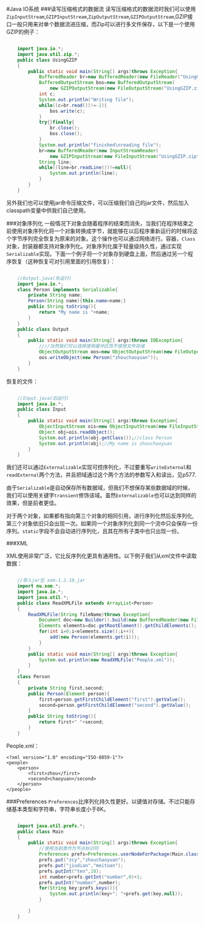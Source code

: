 #Java IO系统
###读写压缩格式的数据流
读写压缩格式的数据流时我们可以使用`ZipInputStream`,`GZIPInputStream`,`ZipOutputStream`,`GZIPOutputStream`,GZIP接口一般只用来对单个数据流进压缩，而Zip可以进行多文件保存，以下是一个使用GZIP的例子：

```java

    import java.io.*;
    import java.util.zip.*;
    public class UsingGZIP
    {
    	public static void main(String[] args)throws Exception{
    		BufferedReader br=new BufferedReader(new FileReader("UsingGZIP.java"));
    		BufferedOutputStream bos=new BufferedOutputStream(
    			new GZIPOutputStream(new FileOutputStream("UsingGZIP.zip")));
    		int c;
    		System.out.println("Writing file");
    		while((c=br.read())!=-1){
    			bos.write(c);
    		}
			try{}finally{
    			br.close();
	    		bos.close();
			}
    		System.out.println("finished\nreading file");
    		br=new BufferedReader(new InputStreamReader(
    			new GZIPInputStream(new FileInputStream("UsingGZIP.zip"))));
    		String line;
    		while((line=br.readLine())!=null){
    			System.out.println(line);
    		}
    	}
    }

```
另外我们也可以使用jar命令压缩文件，可以压缩我们自己的jar文件，然后加入classpath变量中供我们自己使用。

###对象序列化
一般情况下对象会随着程序的结束而消失，当我们在程序结束之前使用对象序列化将一个对象转换成字节，就能够在以后程序重新运行的时候将这个字节序列完全恢复为原来的对象。这个操作也可以通过网络进行。容器，`Class`对象，封装器都支持对象序列化。对象序列化属于轻量级持久性，通过实现`Serializable`实现。下面一个例子将一个对象存到硬盘上面，然后通过另一个程序恢复（这种恢复可对引用里面的引用恢复）：

```java

	//Output.java(先运行)
    import java.io.*;
    class Person implements Serializable{
    	private String name;
    	Person(String name){this.name=name;}
    	public String toString(){
    		return "My name is "+name;
    	}
    }
    public class Output
    {
    	public static void main(String[] args)throws IOException{
			////当然我们可以选择使用缓冲区而不使用文件存储
    		ObjectOutputStream oos=new ObjectOutputStream(new FileOutputStream("out.zcy"));
    		oos.writeObject(new Person("zhouchaoyuan"));
    	}
    }

```

恢复的文件：

```java

	//Input.java(后运行)
    import java.io.*;
    public class Input
    {
    	public static void main(String[] args)throws Exception{
    		ObjectInputStream ois=new ObjectInputStream(new FileInputStream("out.zcy"));
    		Object obj=ois.readObject();
    		System.out.println(obj.getClass());//class Person
    		System.out.println(obj);//My name is zhouchaoyuan
    	}
    }

```

我们还可以通过`Externalizable`实现可控序列化，不过要重写`writeExternal`和`readExternal`两个方法，并且把域通过这个两个方法的参数写入和读出，见p577.

由于`Serializable`是自动保存所有数据域，但我们不想保存某些数据域的时候，我们可以使用关键字`transient`修饰该域。虽然`Externalizable`也可以达到同样的效果，但是前者更佳。

对于两个对象，如果都有指向第三个对象的相同引用，进行序列化然后反序列化,第三个对象依旧只会出现一次。如果同一个对象序列化到同一个流中只会保存一份序列。`static`字段不会自动进行序列化，且其在所有子类中也只出现一份。

###XML

XML使用非常广泛，它比反序列化更具有通用性。以下例子我们从xml文件中读取数据：

```java

    //导入jar包 xom-1.2.10.jar
    import nu.xom.*;
    import java.io.*;
    import java.util.*;
    public class ReadXMLFile extends ArrayList<Person>
    {
    	ReadXMLFile(String fileName)throws Exception{
    		Document doc=new Builder().build(new BufferedReader(new FileReader(fileName)));
    		Elements elements=doc.getRootElement().getChildElements();
    		for(int i=0;i<elements.size();i++){
    			add(new Person(elements.get(i)));
    		}
    	}
    	public static void main(String[] args)throws Exception{
    		System.out.println(new ReadXMLFile("People.xml"));
    	}
    }
    class Person
    {
    	private String first,second;
    	public Person(Element person){
    		first=person.getFirstChildElement("first").getValue();
    		second=person.getFirstChildElement("second").getValue();
    	}
    	public String toString(){
    		return first+" "+second;
    	}
    }

```

People.xml：

    <?xml version="1.0" encoding="ISO-8859-1"?>
    <people>
    	<person>
    		<first>zhou</first>
    		<second>chaoyuan</second>
    	</person>
    </people>


###Preferences
`Preferences`比序列化持久性更好。以键值对存储。不过只能存储基本类型和字符串，字符串长度小于8K。

```java

    import java.util.prefs.*;
    public class Main
    {
    	public static void main(String[] args)throws Exception{
    		//使用当前类作为节点标识符
    		Preferences prefs=Preferences.userNodeForPackage(Main.class);
    		prefs.put("zcy","zhouchaoyuan");
    		prefs.put("jiudian","meituan");
    		prefs.putInt("ten",10);
    		int number=prefs.getInt("number",0)+1;
    		prefs.putInt("number",number);
    		for(String key:prefs.keys()){
    			System.out.println(key+": "+prefs.get(key,null));
    		}
    
    	}
    }

```